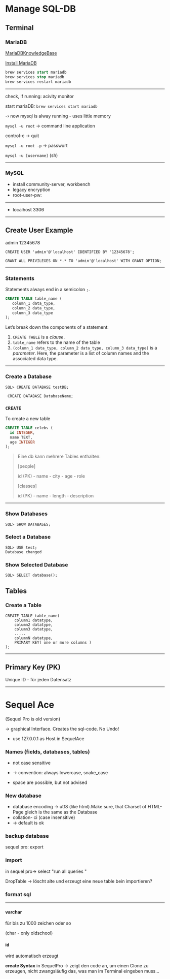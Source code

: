 # Manage SQL-DB

## Terminal

### MariaDB

[MariaDBKnowledgeBase](https://mariadb.com/kb/en/)

[Install MariaDB](https://mariadb.com/kb/en/installing-mariadb-on-macos-using-homebrew/)

```sql
brew services start mariadb
brew services stop mariadb
brew services restart mariadb
```

---

check, if running: acivity monitor



start mariaDB: `brew services start mariadb`

-› now mysql is alway running - uses little memory

`mysql -u root` -> command line application

control-c -> quit

`mysql -u root -p` -> passwort

`mysql -u [username]` (sh)

------

### MySQL

- install community-server, workbench
- legacy encryption
- root-user-pw: 

---

- localhost 3306

---

## Create User Example

admin 12345678

```
CREATE USER 'admin'@'localhost' IDENTIFIED BY '12345678';

GRANT ALL PRIVILEGES ON *.* TO 'admin'@'localhost' WITH GRANT OPTION;
```

---

### Statements

Statements always end in a semicolon `;`.

```sql
CREATE TABLE table_name (
   column_1 data_type,
   column_2 data_type,
   column_3 data_type
);
```

Let’s break down the components of a statement:

1. `CREATE TABLE` is a _clause_.
2. `table_name` refers to the name of the table
3. `(column_1 data_type, column_2 data_type, column_3 data_type)` is a _parameter_. Here, the parameter is a list of column names and the associated data type.

---

### Create a Database

```
SQL> CREATE DATABASE testDB;
```

```
 CREATE DATABASE DatabaseName;
```

### `CREATE`

To create a new table

```sql
CREATE TABLE celebs (
  id INTEGER,
  name TEXT,
  age INTEGER
);
```

> Eine db kann mehrere Tables enthalten:
>
> [people]
>
> id (PK) - name - city - age - role
>
> [classes]
>
> id (PK) - name - length - description

---

### Show Databases

```
SQL> SHOW DATABASES;
```

### Select a Database

```
SQL> USE test;
Database changed
```

### Show Selected Database

```
SQL> SELECT database();
```

## Tables

### Create a Table

```
CREATE TABLE table_name(
	column1 datatype,
	column2 datatype,
	column3 datatype,
	.....
	columnN datatype,
	PRIMARY KEY( one or more columns )
);
```

---

## Primary Key (PK)

Unique ID - für jeden Datensatz

---

# Sequel Ace

(Sequel Pro is old version)

-> graphical Interface. Creates the sql-code. No Undo!

- use 127.0.0.1 as Host in SequelAce

  

### Names (fields, databases, tables)

- not case sensitive

- -> convention: always lowercase, snake_case

- space are possible, but not advised

### New database

- database encoding -> utf8 (like html).Make sure, that Charset of HTML-Page gleich is the same as the Database
- collation- ci (case insensitive)
- -> default is ok

### backup database

sequel pro: export

### import

in sequel pro-> select "run all queries "

DropTable -> löscht alte und erzeugt eine neue table bein importieren? 

### format sql



------

#### varchar

für bis zu 1000 zeichen oder so

(char - only oldschool)



#### id

wird automatisch erzeugt

**create Syntax** in SequelPro -> zeigt den code an, um einen Clone zu erzeugen, nicht zwangsläufig das, was man im Terminal eingeben muss...

